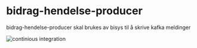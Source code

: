# bidrag-hendelse-producer
bidrag-hendelse-producer skal brukes av bisys til å skrive kafka meldinger

![continious integration](https://github.com/navikt/bidrag-hendelse-producer/workflows/continious%20integration/badge.svg)
